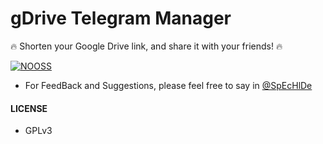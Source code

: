 # gDrive Telegram Manager

🔥 Shorten your Google Drive link, and share it with your friends! 🔥

[![NOOSS](https://telegra.ph/file/c92979ae7c4de020651b4.jpg)](https://telegra.ph/file/9dd6cea27ee9170744266.mp4 "NOOSS")

- For FeedBack and Suggestions, please feel free to say in [@SpEcHlDe](https://telegram.dog/ThankTelegram)

#### LICENSE
- GPLv3
